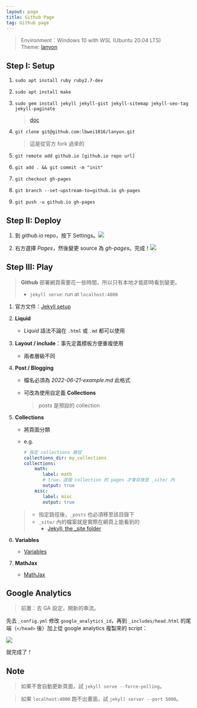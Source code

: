 ```yaml
---
layout: page
title: Github Page
tag: Github page
---
```


> Environment：Windows 10 with WSL (Ubuntu 20.04 LTS)<br>
> Theme: [lanyon](https://github.com/poole/lanyon) 

## Step I: Setup

1. `sudo apt install ruby ruby2.7-dev`

2. `sudo apt install make`

3. `sudo gem install jekyll jekyll-gist jekyll-sitemap jekyll-seo-tag jekyll-paginate`
   > [doc](https://github.com/poole/poole#usage)

4. `git clone git@github.com:lbwei1016/lanyon.git` 

   > 這是從官方 fork 過來的

5. `git remote add github.io [github.io repo url]` 

6. `git add . && git commit -m "init"` 

7. `git checkout gh-pages` 

8. `git branch --set-upstream-to=github.io gh-pages` 

9.  `git push -u github.io gh-pages` 

## Step II: Deploy

1. 到 *github.io* repo，按下 Settings。![](../img/github.io.setting.png)

2. 右方選擇 *Pages*，然後變更 source 為 *gh-pages*。完成！![](../img/github.io.page.png)

## Step III: Play

> **Github** 部署網頁需要花一些時間，所以只有本地才能即時看到變更。
>
> * `jekyll serve`: run at `localhost:4000` 

1. 官方文件：[Jekyll setup](https://jekyllrb.com/docs/step-by-step/01-setup/) 

2. **Liquid** 

   * *Liquid* 語法不論在 `.html` 或 `.md` 都可以使用

3. **Layout / include**：事先定義模板方便重複使用

   * 兩者層級不同

4. **Post / Blogging**

   * 檔名必須為 *2022-06-21-example.md* 此格式

   * 可改為使用自定義 **Collections** 

     > *posts* 是預設的 collection

5. **Collections** 

   * 將頁面分類

   * e.g. 

     ```yaml
     # 指定 collections 路徑
     collections_dir: my_collections 
     collections:
         math:
            label: math
            # true，這個 collection 的 pages 才會存放至 _site/ 內
            output: true
         misc:
            label: misc
            output: true
     ```
   > * 指定路徑後，`_posts` 也必須移至該目錄下
   > * `_site/` 內的檔案就是實際在網頁上能看到的
   >   * [Jekyll: the _site folder](https://www.youtube.com/watch?v=C6H2U_ZA99o ) 

6. **Variables**

   * [Variables](https://jekyllrb.com/docs/variables/)

7. **MathJax**

   * [MathJax](https://alanduan.me/random/mathjax/)

## Google Analytics

> 前置：去 GA 設定，開新的串流。

先去 `_config.yml` 修改 `google_analytics_id`，再到 `_includes/head.html` 的尾端（`</head>` 後）加上從 google analytics 複製來的 script：

![](../img/google-analytics.png)

就完成了！

## Note

> 如果不會自動更新頁面，試 `jekyll serve --force-polling`。

> 如果 `localhost:4000` 跑不出畫面，試 `jekyll server --port 5000`。
